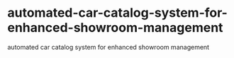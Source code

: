 # automated-car-catalog-system-for-enhanced-showroom-management
automated car catalog system for enhanced showroom management

